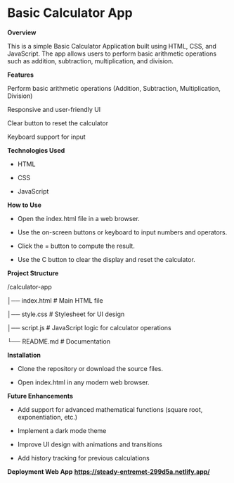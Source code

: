 # Basic Calculator App

**Overview**

This is a simple Basic Calculator Application built using HTML, CSS, and JavaScript. The app allows users to perform basic arithmetic operations such as addition, subtraction, multiplication, and division.

**Features**

Perform basic arithmetic operations (Addition, Subtraction, Multiplication, Division)

Responsive and user-friendly UI

Clear button to reset the calculator

Keyboard support for input

**Technologies Used**

* HTML

* CSS

* JavaScript

**How to Use**

* Open the index.html file in a web browser.

* Use the on-screen buttons or keyboard to input numbers and operators.

* Click the = button to compute the result.

* Use the C button to clear the display and reset the calculator.

**Project Structure**

/calculator-app

│── index.html   # Main HTML file

│── style.css    # Stylesheet for UI design

│── script.js    # JavaScript logic for calculator operations

└── README.md    # Documentation

**Installation**

* Clone the repository or download the source files.

* Open index.html in any modern web browser.

**Future Enhancements**

* Add support for advanced mathematical functions (square root, exponentiation, etc.)

* Implement a dark mode theme

* Improve UI design with animations and transitions

* Add history tracking for previous calculations

**Deployment Web App**
**https://steady-entremet-299d5a.netlify.app/**
